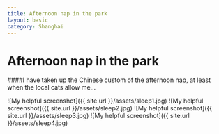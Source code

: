 ```yaml
---
title: Afternoon nap in the park
layout: basic
category: Shanghai
---
```



Afternoon nap in the park
=========================

####I have taken up the Chinese custom of the afternoon nap, at least when the local cats allow me...

![My helpful screenshot]({{ site.url }}/assets/sleep1.jpg)
![My helpful screenshot]({{ site.url }}/assets/sleep2.jpg)
![My helpful screenshot]({{ site.url }}/assets/sleep3.jpg)
![My helpful screenshot]({{ site.url }}/assets/sleep4.jpg)



